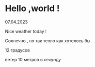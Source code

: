 # Hello ,world !
07.04.2023 

Nice weather today !

Солнечно , но так тепло как хотелось бы 

12 градусов 

ветер 10 метров в секунду 
